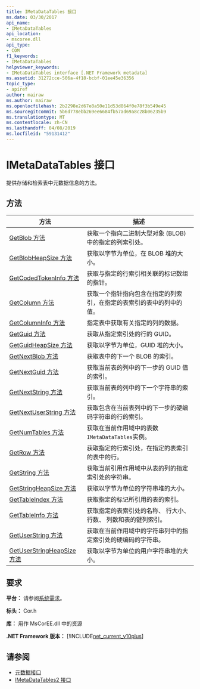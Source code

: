 ```yaml
---
title: IMetaDataTables 接口
ms.date: 03/30/2017
api_name:
- IMetaDataTables
api_location:
- mscoree.dll
api_type:
- COM
f1_keywords:
- IMetaDataTables
helpviewer_keywords:
- IMetaDataTables interface [.NET Framework metadata]
ms.assetid: 31272cce-506a-4f18-bcbf-01ee45e36356
topic_type:
- apiref
author: mairaw
ms.author: mairaw
ms.openlocfilehash: 2b2298e2d67e8a50e11d53d864f0e78f3b549e45
ms.sourcegitcommit: 5b6d778ebb269ee6684fb57ad69a8c28b06235b9
ms.translationtype: MT
ms.contentlocale: zh-CN
ms.lasthandoff: 04/08/2019
ms.locfileid: "59131412"
---
```

# <a name="imetadatatables-interface"></a>IMetaDataTables 接口
提供存储和检索表中元数据信息的方法。  
  
## <a name="methods"></a>方法  
  
|方法|描述|  
|------------|-----------------|  
|[GetBlob 方法](../../../../docs/framework/unmanaged-api/metadata/imetadatatables-getblob-method.md)|获取一个指向二进制大型对象 (BLOB) 中的指定的列索引处。|  
|[GetBlobHeapSize 方法](../../../../docs/framework/unmanaged-api/metadata/imetadatatables-getblobheapsize-method.md)|获取以字节为单位，在 BLOB 堆的大小。|  
|[GetCodedTokenInfo 方法](../../../../docs/framework/unmanaged-api/metadata/imetadatatables-getcodedtokeninfo-method.md)|获取与指定的行索引相关联的标记数组的指针。|  
|[GetColumn 方法](../../../../docs/framework/unmanaged-api/metadata/imetadatatables-getcolumn-method.md)|获取一个指针指向包含在指定的列索引，在指定的表索引的表中的列中的值。|  
|[GetColumnInfo 方法](../../../../docs/framework/unmanaged-api/metadata/imetadatatables-getcolumninfo-method.md)|指定表中获取有关指定的列的数据。|  
|[GetGuid 方法](../../../../docs/framework/unmanaged-api/metadata/imetadatatables-getguid-method.md)|获取从指定索引处的行的 GUID。|  
|[GetGuidHeapSize 方法](../../../../docs/framework/unmanaged-api/metadata/imetadatatables-getguidheapsize-method.md)|获取以字节为单位，GUID 堆的大小。|  
|[GetNextBlob 方法](../../../../docs/framework/unmanaged-api/metadata/imetadatatables-getnextblob-method.md)|获取表中的下一个 BLOB 的索引。|  
|[GetNextGuid 方法](../../../../docs/framework/unmanaged-api/metadata/imetadatatables-getnextguid-method.md)|获取当前表的列中的下一步的 GUID 值的索引。|  
|[GetNextString 方法](../../../../docs/framework/unmanaged-api/metadata/imetadatatables-getnextstring-method.md)|获取当前表的列中的下一个字符串的索引。|  
|[GetNextUserString 方法](../../../../docs/framework/unmanaged-api/metadata/imetadatatables-getnextuserstring-method.md)|获取包含在当前表列中的下一步的硬编码字符串的行的索引。|  
|[GetNumTables 方法](../../../../docs/framework/unmanaged-api/metadata/imetadatatables-getnumtables-method.md)|获取在当前作用域中的表数`IMetaDataTables`实例。|  
|[GetRow 方法](../../../../docs/framework/unmanaged-api/metadata/imetadatatables-getrow-method.md)|获取指定的行索引处，在指定的表索引的表中的行。|  
|[GetString 方法](../../../../docs/framework/unmanaged-api/metadata/imetadatatables-getstring-method.md)|获取当前引用作用域中从表的列的指定索引处的字符串。|  
|[GetStringHeapSize 方法](../../../../docs/framework/unmanaged-api/metadata/imetadatatables-getstringheapsize-method.md)|获取以字节为单位的字符串堆的大小。|  
|[GetTableIndex 方法](../../../../docs/framework/unmanaged-api/metadata/imetadatatables-gettableindex-method.md)|获取指定的标记所引用的表的索引。|  
|[GetTableInfo 方法](../../../../docs/framework/unmanaged-api/metadata/imetadatatables-gettableinfo-method.md)|获取指定的表索引处的名称、 行大小、 行数、 列数和表的键列索引。|  
|[GetUserString 方法](../../../../docs/framework/unmanaged-api/metadata/imetadatatables-getuserstring-method.md)|获取在当前作用域中的字符串列中的指定索引处的硬编码的字符串。|  
|[GetUserStringHeapSize 方法](../../../../docs/framework/unmanaged-api/metadata/imetadatatables-getuserstringheapsize-method.md)|获取以字节为单位的用户字符串堆的大小。|  
  
## <a name="requirements"></a>要求  
 **平台：** 请参阅[系统需求](../../../../docs/framework/get-started/system-requirements.md)。  
  
 **标头：** Cor.h  
  
 **库：** 用作 MsCorEE.dll 中的资源  
  
 **.NET Framework 版本：** [!INCLUDE[net_current_v10plus](../../../../includes/net-current-v10plus-md.md)]  
  
## <a name="see-also"></a>请参阅

- [元数据接口](../../../../docs/framework/unmanaged-api/metadata/metadata-interfaces.md)
- [IMetaDataTables2 接口](../../../../docs/framework/unmanaged-api/metadata/imetadatatables2-interface.md)
